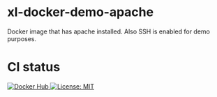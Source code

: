 # xl-docker-demo-apache #

Docker image that has apache installed.
Also SSH is enabled for demo purposes.

# CI status #

[![Docker Hub][xl-docker-demo-apache-docker-hub-image] ][xl-docker-demo-apache-docker-hub-url]
[![License: MIT][xl-docker-demo-apache-license-image] ][xl-docker-demo-apache-license-url]


[xl-docker-demo-apache-docker-hub-image]: https://img.shields.io/badge/docker-ready-blue.svg
[xl-docker-demo-apache-docker-hub-url]: https://registry.hub.docker.com/u/xebialabs/xl-docker-demo-apache/
[xl-docker-demo-apache-license-image]: https://img.shields.io/badge/License-MIT-yellow.svg
[xl-docker-demo-apache-license-url]: https://opensource.org/licenses/MIT


